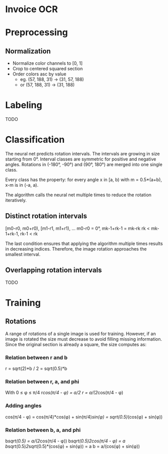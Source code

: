 # Invoice OCR
# Preprocessing
## Normalization
* Normalize color channels to [0, 1]
* Crop to centered squared section
* Order colors asc by value
  * eg. (57, 188, 31) → (31, 57, 188)
  * or (57, 188, 31) → (31, 188)

# Labeling
TODO

# Classification
The neural net predicts rotation intervals. The intervals are growing in size starting from 0°. Interval classes are symmetric for positive and negative angles. Rotations in (-180°, -90°) and (90°, 180°) are merged into one single class.

Every class has the property: for every angle x in [a, b) with m = 0.5*(a+b), x-m is in (-a, a).

The algorithm calls the neural net multiple times to reduce the rotation iteratively.

## Distinct rotation intervals
[m0-r0, m0+r0), [m1-r1, m1+r1), …
m0-r0 = 0°, mk-1+rk-1 = mk-rk
rk < mk-1+rk-1, rk-1 < rk

The last condition ensures that applying the algorithm multiple times results in decreasing indices. Therefore, the image rotation approaches the smallest interval.

## Overlapping rotation intervals
TODO

# Training
## Rotations
A range of rotations of a single image is used for training. However, if an image is rotated the size must decrease to avoid filling missing information. Since the original section is already a square, the size computes as:

### Relation between r and b
r = sqrt(2)*b / 2 = sqrt(0.5)*b

### Relation between r, a, and phi
With 0 ≤ φ ≤ π/4
r*cos(π/4 - φ) = a/2
r = a/(2*cos(π/4 - φ)

### Adding angles
cos(π/4 - φ)
= cos(π/4)*cos(φ) + sin(π/4)*sin(φ)
= sqrt(0.5)*(cos(φ) + sin(φ))

### Relation between b, a, and phi
b*sqrt(0.5) = a/(2*cos(π/4 - φ))
b*sqrt(0.5)*2*cos(π/4 - φ) = a
b*sqrt(0.5)*2*sqrt(0.5)*(cos(φ) + sin(φ)) = a
b = a/(cos(φ) + sin(φ))
